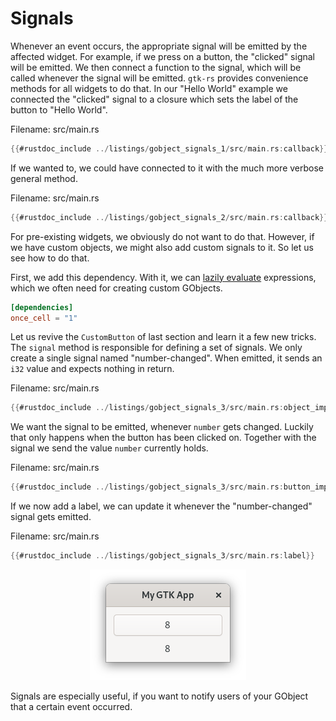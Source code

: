 # Signals

Whenever an event occurs, the appropriate signal will be emitted by the affected widget.
For example, if we press on a button, the "clicked" signal will be emitted.
We then connect a function to the signal, which will be called whenever the signal will be emitted.
`gtk-rs` provides convenience methods for all widgets to do that.
In our "Hello World" example we connected the "clicked" signal to a closure which sets the label of the button to "Hello World".

<span class="filename">Filename: src/main.rs</span>

```rust ,no_run
{{#rustdoc_include ../listings/gobject_signals_1/src/main.rs:callback}}
```

If we wanted to, we could have connected to it with the much more verbose general method.

<span class="filename">Filename: src/main.rs</span>

```rust ,no_run
{{#rustdoc_include ../listings/gobject_signals_2/src/main.rs:callback}}
```

For pre-existing widgets, we obviously do not want to do that.
However, if we have custom objects, we might also add custom signals to it.
So let us see how to do that.

First, we add this dependency.
With it, we can [lazily evaluate](https://en.wikipedia.org/wiki/Lazy_evaluation) expressions, which we often need for creating custom GObjects.

```toml
[dependencies]
once_cell = "1"
```

Let us revive the `CustomButton` of last section and learn it a few new tricks.
The `signal` method is responsible for defining a set of signals.
We only create a single signal named "number-changed".
When emitted, it sends an `i32` value and expects nothing in return.

<span class="filename">Filename: src/main.rs</span>

```rust ,no_run
{{#rustdoc_include ../listings/gobject_signals_3/src/main.rs:object_impl}}
```

We want the signal to be emitted, whenever `number` gets changed.
Luckily that only happens when the button has been clicked on.
Together with the signal we send the value `number` currently holds.

<span class="filename">Filename: src/main.rs</span>

```rust ,no_run
{{#rustdoc_include ../listings/gobject_signals_3/src/main.rs:button_impl}}
```

If we now add a label, we can update it whenever the "number-changed" signal gets emitted.

<span class="filename">Filename: src/main.rs</span>

```rust ,no_run
{{#rustdoc_include ../listings/gobject_signals_3/src/main.rs:label}}
```

<div style="text-align:center"><img src="img/gobject_signals.png" /></div>


Signals are especially useful, if you want to notify users of your GObject that a certain event occurred.